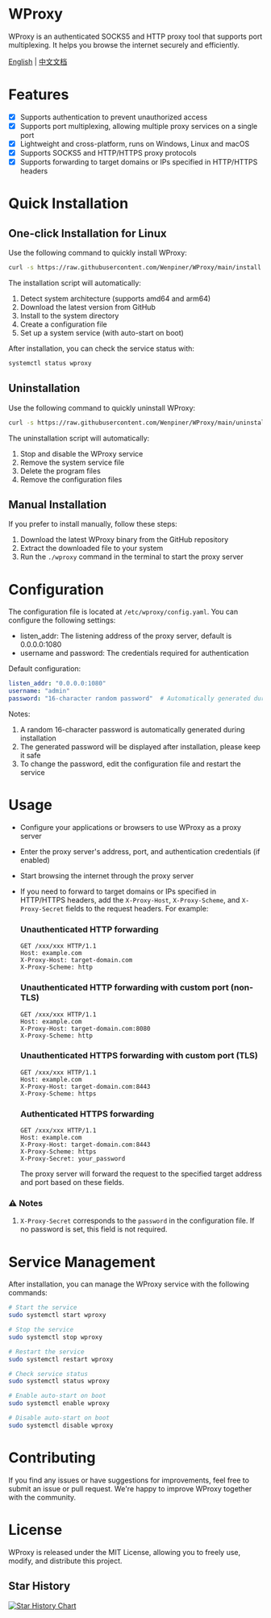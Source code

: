 
# WProxy

WProxy is an authenticated SOCKS5 and HTTP proxy tool that supports port multiplexing. It helps you browse the internet securely and efficiently.

[English](README.md) | [中文文档](README_zh-CN.md)

# Features

- [x] Supports authentication to prevent unauthorized access
- [x] Supports port multiplexing, allowing multiple proxy services on a single port
- [x] Lightweight and cross-platform, runs on Windows, Linux and macOS
- [x] Supports SOCKS5 and HTTP/HTTPS proxy protocols
- [x] Supports forwarding to target domains or IPs specified in HTTP/HTTPS headers

# Quick Installation

## One-click Installation for Linux

Use the following command to quickly install WProxy:

```bash
curl -s https://raw.githubusercontent.com/Wenpiner/WProxy/main/install.sh | sudo bash
```

The installation script will automatically:
1. Detect system architecture (supports amd64 and arm64)
2. Download the latest version from GitHub
3. Install to the system directory
4. Create a configuration file
5. Set up a system service (with auto-start on boot)

After installation, you can check the service status with:
```bash
systemctl status wproxy
```

## Uninstallation

Use the following command to quickly uninstall WProxy:

```bash
curl -s https://raw.githubusercontent.com/Wenpiner/WProxy/main/uninstall.sh | sudo bash
```

The uninstallation script will automatically:
1. Stop and disable the WProxy service
2. Remove the system service file
3. Delete the program files
4. Remove the configuration files

## Manual Installation

If you prefer to install manually, follow these steps:

1. Download the latest WProxy binary from the GitHub repository
2. Extract the downloaded file to your system
3. Run the `./wproxy` command in the terminal to start the proxy server

# Configuration

The configuration file is located at `/etc/wproxy/config.yaml`. You can configure the following settings:

- listen_addr: The listening address of the proxy server, default is 0.0.0.0:1080
- username and password: The credentials required for authentication

Default configuration:
```yaml
listen_addr: "0.0.0.0:1080"
username: "admin"
password: "16-character random password"  # Automatically generated during installation
```

Notes:
1. A random 16-character password is automatically generated during installation
2. The generated password will be displayed after installation, please keep it safe
3. To change the password, edit the configuration file and restart the service

# Usage

- Configure your applications or browsers to use WProxy as a proxy server
- Enter the proxy server's address, port, and authentication credentials (if enabled)
- Start browsing the internet through the proxy server
- If you need to forward to target domains or IPs specified in HTTP/HTTPS headers, add the `X-Proxy-Host`, `X-Proxy-Scheme`, and `X-Proxy-Secret` fields to the request headers. For example:
  ### Unauthenticated HTTP forwarding
  ```http
  GET /xxx/xxx HTTP/1.1
  Host: example.com
  X-Proxy-Host: target-domain.com
  X-Proxy-Scheme: http
  ```
  ### Unauthenticated HTTP forwarding with custom port (non-TLS)
  ```http
  GET /xxx/xxx HTTP/1.1
  Host: example.com
  X-Proxy-Host: target-domain.com:8080
  X-Proxy-Scheme: http
  ```

  ### Unauthenticated HTTPS forwarding with custom port (TLS)
  ```http
  GET /xxx/xxx HTTP/1.1
  Host: example.com
  X-Proxy-Host: target-domain.com:8443
  X-Proxy-Scheme: https
  ```

  ### Authenticated HTTPS forwarding
  ```http
  GET /xxx/xxx HTTP/1.1
  Host: example.com
  X-Proxy-Host: target-domain.com:8443
  X-Proxy-Scheme: https
  X-Proxy-Secret: your_password
  ```

  The proxy server will forward the request to the specified target address and port based on these fields.

### ⚠️ Notes
1. `X-Proxy-Secret` corresponds to the `password` in the configuration file. If no password is set, this field is not required.

# Service Management

After installation, you can manage the WProxy service with the following commands:

```bash
# Start the service
sudo systemctl start wproxy

# Stop the service
sudo systemctl stop wproxy

# Restart the service
sudo systemctl restart wproxy

# Check service status
sudo systemctl status wproxy

# Enable auto-start on boot
sudo systemctl enable wproxy

# Disable auto-start on boot
sudo systemctl disable wproxy
```

# Contributing

If you find any issues or have suggestions for improvements, feel free to submit an issue or pull request. We're happy to improve WProxy together with the community.

# License

WProxy is released under the MIT License, allowing you to freely use, modify, and distribute this project.

## Star History

[![Star History Chart](https://api.star-history.com/svg?repos=Wenpiner/WProxy&type=Date)](https://star-history.com/#Wenpiner/WProxy&Date)
